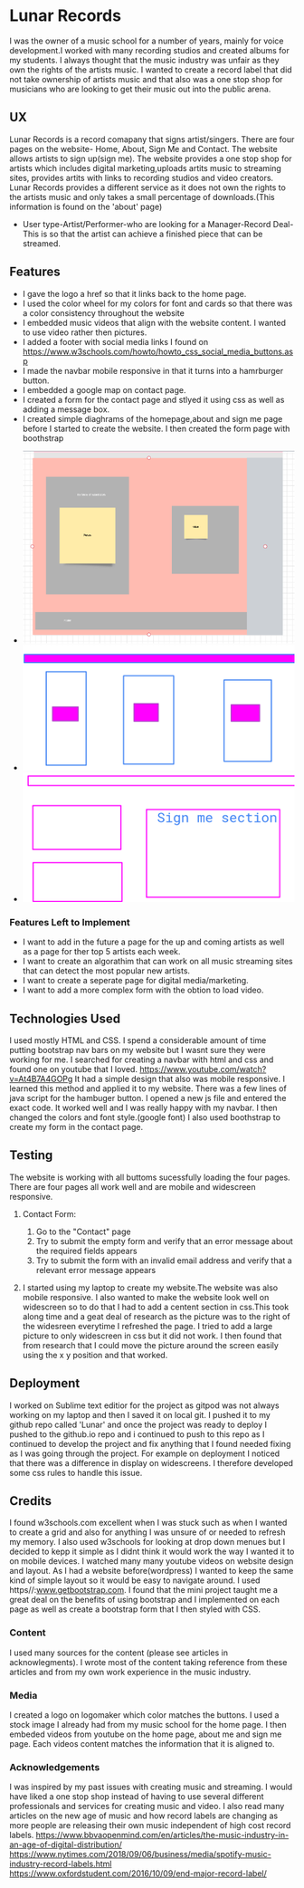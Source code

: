 # Lunar Records

I was the owner of a  music school for a number of years, mainly for voice development.I worked with many recording studios and created albums for my students. I always thought that the music industry was unfair as they own the rights of the artists music. I wanted to create a record label that did not take ownership of artists music and that also was a one stop shop for musicians who are looking to get their music out into the public arena.
 
## UX
 
Lunar Records is a record comapany that signs artist/singers. There are four pages on the website- Home, About, Sign Me and Contact.
The website allows artists to sign up(sign me). The website provides a one stop shop for artists which includes digital marketing,uploads artits music to streaming sites, provides artits with links to recording studios and video creators. Lunar Records provides a different service as it does not own the rights to the artists music and only takes a small percentage of downloads.(This information is found on the 'about' page)
 
- User type-Artist/Performer-who are looking for a Manager-Record Deal-This is so that the artist can achieve a finished piece that can be streamed.



## Features
* I gave the logo a href so that it links back to the home page. 
* I used the color wheel for my colors for font and cards so that there was a color consistency throughout the website
* I embedded music videos that align with the website content. I wanted to use video rather then pictures.
* I added a footer with social media links I found on https://www.w3schools.com/howto/howto_css_social_media_buttons.asp
* I made the navbar mobile responsive in that it turns into a hamrburger button.
* I embedded a google map on contact page.
* I created a form  for the contact page and stlyed it using css as well as adding a message box. 
* I created simple diaghrams of the homepage,about and sign me page before I started to create the website. I then created the form page with boothstrap
- ![image of homepage mock-up](capture.png)
- ![image of homepage mock-up2](websitedesign.png)
- ![image of sign me page](signmedesign.png)


### Features Left to Implement
* I want to add in the future a page for the up and coming artists as well as a page for ther top 5 artists each week. 
* I want to create an algorathim that can work on all music streaming sites that can detect the most popular new artists.
* I want to create a seperate page for digital media/marketing.
* I want to add a more complex form with the obtion to load video.


## Technologies Used

I used mostly HTML and CSS. I spend a considerable amount of time putting bootstrap nav bars on my website but I wasnt sure they were working for me. I searched for creating a navbar with html and css and found one on youtube that I loved.  https://www.youtube.com/watch?v=At4B7A4GOPg 
It had a simple design that also was mobile responsive. I learned this method and applied it to my website. There was a few lines of java script for the hambuger button. I opened a new js file and entered the exact code. It worked well and I was really happy with my navbar. I then changed the colors and font style.(google font)
I also used boothstrap to create my form in the contact page. 




## Testing

The website is working with all buttoms sucessfully loading the four pages. 
There are four pages all work well and are mobile and widescreen responsive. 

1. Contact Form:
    1. Go to the "Contact" page
    2. Try to submit the empty form and verify that an error message about the required fields appears
    3. Try to submit the form with an invalid email address and verify that a relevant error message appears
   

2. I started using my laptop to create my website.The website was also mobile responsive. I also wanted to make the website look well on widescreen so to do that I had to add a centent section in css.This took along time and a geat deal of research as the picture was to the right of the widesreen everytime I refreshed the page. I tried to add a large picture to only widescreen in css but it did not work. I then found that from research that I could move the picture around the screen easily using the x y position and that worked. 


## Deployment
I worked on Sublime text editior for the project as gitpod was not always working on my laptop and then I saved it on local git. I pushed it to my github repo called 'Lunar' and once the project was ready to deploy I pushed to the github.io repo and i continued to push to this repo as I continued to develop the project and fix anything that I found needed fixing as I was going through the project. For example on deployment I noticed that there was a difference in display on widescreens. I therefore developed some css rules to handle this issue.


## Credits

I found w3schools.com excellent when I was stuck such as when I wanted to create a grid and also for anything I was unsure of or needed to refresh my memory. I also used w3schools for looking at drop down menues but I decided to kepp it simple as I didnt think it would work the way I wanted it to on mobile devices. 
I watched many many youtube videos on website design and layout. As I had a website before(wordpress) I wanted to keep the same kind of simple layout so it would be easy to navigate around. 
I used https//:www.getbootstrap.com. I found that the mini project taught me a great deal on the benefits of using bootstrap and I implemented on each page as well as create a bootstrap form that I then styled with CSS. 
### Content
I used many sources for the content (please see articles in acknowlegments). I wrote most of the content taking reference from these articles and from my own work experience in the music industry. 

### Media
I created a logo on logomaker which color matches the buttons. 
I used a stock image I already had from my music school for the home page.
I then embeded videos from youtube on the home page, about me and sign me page. Each videos content matches the information that it is aligned to. 

### Acknowledgements

 I was inspired by my past issues with creating music and streaming. I would have liked a one stop shop instead of having to use several different professionals and services for creating music and video. I also read many articles on the new age of music and how record labels are changing as more people are releasing their own music independent of high cost record labels. https://www.bbvaopenmind.com/en/articles/the-music-industry-in-an-age-of-digital-distribution/ 
 https://www.nytimes.com/2018/09/06/business/media/spotify-music-industry-record-labels.html
 https://www.oxfordstudent.com/2016/10/09/end-major-record-label/

